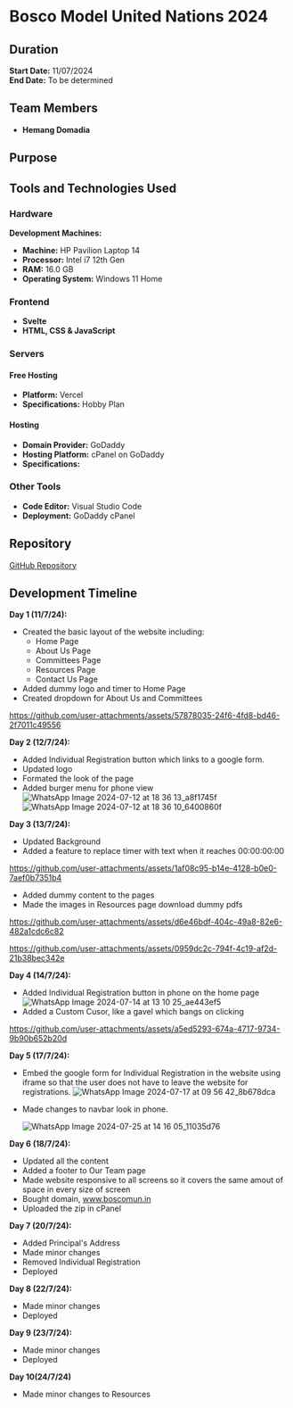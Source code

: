 # Bosco Model United Nations 2024

## Duration
**Start Date:** 11/07/2024  
**End Date:** To be determined

## Team Members
- **Hemang Domadia**

## Purpose


## Tools and Technologies Used

### Hardware
**Development Machines:**
- **Machine:** HP Pavilion Laptop 14
- **Processor:** Intel i7 12th Gen
- **RAM:** 16.0 GB
- **Operating System:** Windows 11 Home

### Frontend
- **Svelte**
- **HTML, CSS & JavaScript**

### Servers

#### Free Hosting
- **Platform:** Vercel
- **Specifications:** Hobby Plan

#### Hosting
- **Domain Provider:** GoDaddy
- **Hosting Platform:** cPanel on GoDaddy
- **Specifications:** 

### Other Tools
- **Code Editor:** Visual Studio Code
- **Deployment:** GoDaddy cPanel

## Repository
[GitHub Repository](https://github.com/Hemang2007/boscomun.git)

## Development Timeline

**Day 1 (11/7/24):**
- Created the basic layout of the website including:
  - Home Page
  - About Us Page
  - Committees Page
  - Resources Page
  - Contact Us Page
- Added dummy logo and timer to Home Page
- Created dropdown for About Us and Committees


https://github.com/user-attachments/assets/57878035-24f6-4fd8-bd46-2f7011c49556



**Day 2 (12/7/24):**
- Added Individual Registration button which links to a google form.
- Updated logo
- Formated the look of the page
- Added burger menu for phone view
![WhatsApp Image 2024-07-12 at 18 36 13_a8f1745f](https://github.com/user-attachments/assets/c5276ff6-48ad-4a60-bd32-c6aabfbb75e4)
![WhatsApp Image 2024-07-12 at 18 36 10_6400860f](https://github.com/user-attachments/assets/d976887e-4b50-45d9-9724-bb1a20c9d35c)

**Day 3 (13/7/24):**
- Updated Background
- Added a feature to replace timer with text when it reaches 00:00:00:00


https://github.com/user-attachments/assets/1af08c95-b14e-4128-b0e0-7aef0b7351b4


- Added dummy content to the pages
- Made the images in Resources page download dummy pdfs

https://github.com/user-attachments/assets/d6e46bdf-404c-49a8-82e6-482a1cdc6c82



https://github.com/user-attachments/assets/0959dc2c-794f-4c19-af2d-21b38bec342e



**Day 4 (14/7/24):**
- Added Individual Registration button in phone on the home page
![WhatsApp Image 2024-07-14 at 13 10 25_ae443ef5](https://github.com/user-attachments/assets/77ac2b68-bcc7-47fd-b851-659a806d7ea4)
- Added a Custom Cusor, like a gavel which bangs on clicking


https://github.com/user-attachments/assets/a5ed5293-674a-4717-9734-9b90b652b20d



**Day 5 (17/7/24):**
- Embed the google form for Individual Registration in the website using iframe so that the user does not have to leave the website for registrations.
  ![WhatsApp Image 2024-07-17 at 09 56 42_8b678dca](https://github.com/user-attachments/assets/07c6a902-083f-4c6b-9114-9e5f98e77c86)
- Made changes to navbar look in phone.
  
  ![WhatsApp Image 2024-07-25 at 14 16 05_11035d76](https://github.com/user-attachments/assets/5429e54e-559f-4378-ba4f-04dda4f27941)

**Day 6 (18/7/24):**
- Updated all the content
- Added a footer to Our Team page
- Made website responsive to all screens so it covers the same amout of space in every size of screen
- Bought domain, www.boscomun.in
- Uploaded the zip in cPanel

**Day 7 (20/7/24):**
- Added Principal's Address
- Made minor changes
- Removed Individual Registration
- Deployed

**Day 8 (22/7/24):**
- Made minor changes
- Deployed

**Day 9 (23/7/24):**
- Made minor changes
- Deployed

**Day 10(24/7/24)**
- Made minor changes to Resources

